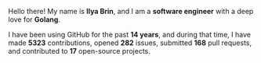 Hello there! My name is **Ilya Brin**, and I am a **software engineer** with a deep love for **Golang**.

I have been using GitHub for the past **14 years**, and during that time, I have made **5323** contributions, opened **282** issues, submitted **168** pull requests, and contributed to **17** open-source projects.
